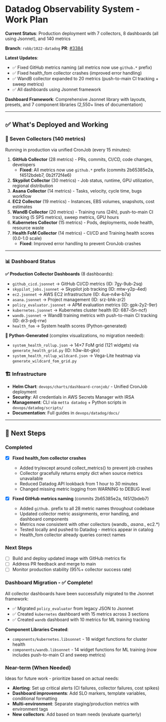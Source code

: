 # Datadog Observability System - Work Plan

**Current Status**: Production deployment with 7 collectors, 8 dashboards (all using Jsonnet), and 140 metrics

**Branch**: `robb/1022-datadog` **PR**: [#3384](https://github.com/Metta-AI/metta/pull/3384)

**Latest Updates**:
- ✅ Fixed GitHub metrics naming (all metrics now use `github.*` prefix)
- ✅ Fixed health_fom collector crashes (improved error handling)
- ✅ WandB collector expanded to 20 metrics (push-to-main CI tracking + sweep metrics)
- ✅ All dashboards using Jsonnet framework

**Dashboard Framework**: Comprehensive Jsonnet library with layouts, presets, and 7 component libraries (2,550+ lines of documentation)

---

## ✅ What's Deployed and Working

### 🔌 Seven Collectors (140 metrics)

Running in production via unified CronJob (every 15 minutes):

1. **GitHub Collector** (28 metrics) - PRs, commits, CI/CD, code changes, developers
   - **Fixed**: All metrics now use `github.*` prefix (commits 2b65385e2a, f4512bdeb7, 0b2f72f4e6)
2. **Skypilot Collector** (30 metrics) - Job status, runtime, GPU utilization, regional distribution
3. **Asana Collector** (14 metrics) - Tasks, velocity, cycle time, bugs workflow
4. **EC2 Collector** (19 metrics) - Instances, EBS volumes, snapshots, cost estimates
5. **WandB Collector** (20 metrics) - Training runs (24h), push-to-main CI tracking (5 SPS metrics), sweep metrics, GPU hours
6. **Kubernetes Collector** (15 metrics) - Pods, deployments, node health, resource waste
7. **Health FoM Collector** (14 metrics) - CI/CD and Training health scores (0.0-1.0 scale)
   - **Fixed**: Improved error handling to prevent CronJob crashes

---

### 📊 Dashboard Status

**✅ Production Collector Dashboards** (8 dashboards):
- `github_cicd.jsonnet` → GitHub CI/CD metrics (ID: 7gy-9ub-2sq)
- `skypilot_jobs.jsonnet` → Skypilot job tracking (ID: mtw-y2p-4ed)
- `ec2.jsonnet` → AWS EC2 infrastructure (ID: 4ue-n4w-b7a)
- `asana.jsonnet` → Project management (ID: srz-bhk-zr2)
- `policy_evaluator.jsonnet` → APM evaluation metrics (ID: gpk-2y2-9er)
- `kubernetes.jsonnet` → Kubernetes cluster health (ID: 687-i5n-ncf)
- `wandb.jsonnet` → WandB training metrics with push-to-main CI tracking (ID: dr3-pdj-rrw)
- `health_fom` → System health scores (Python-generated)


**🔧 Python-Generated** (complex visualizations, no migration needed):
- `system_health_rollup.json` → 14×7 FoM grid (121 widgets) via `generate_health_grid.py` (ID: h3w-ibt-gkv)
- `system_health_rollup_wildcard.json` → Vega-Lite heatmap via `generate_wildcard_fom_grid.py`


### 🏗️ Infrastructure

- **Helm Chart**: `devops/charts/dashboard-cronjob/` - Unified CronJob deployment
- **Security**: All credentials in AWS Secrets Manager with IRSA
- **Management**: CLI via `metta datadog` + Python scripts in `devops/datadog/scripts/`
- **Documentation**: Full guides in `devops/datadog/docs/`

---

## 🎯 Next Steps

### Completed

- [x] **Fixed health_fom collector crashes**
  - Added try/except around collect_metrics() to prevent job crashes
  - Collector gracefully returns empty dict when source metrics unavailable
  - Reduced Datadog API lookback from 1 hour to 30 minutes
  - Changed missing metric logging from WARNING to DEBUG level

- [x] **Fixed GitHub metrics naming** (commits 2b65385e2a, f4512bdeb7)
  - Added `github.` prefix to all 28 metric names throughout codebase
  - Updated collector metric assignments, error handling, and dashboard components
  - Metrics now consistent with other collectors (wandb.*, asana.*, ec2.*)
  - Tested locally and pushed to Datadog - metrics appear in catalog
  - Health_fom collector already queries correct names

### Next Steps

- [ ] Build and deploy updated image with GitHub metrics fix
- [ ] Address PR feedback and merge to main
- [ ] Monitor production stability (95%+ collector success rate)

### Dashboard Migration - ✅ Complete!

All collector dashboards have been successfully migrated to the Jsonnet framework:
- ✅ Migrated `policy_evaluator` from legacy JSON to Jsonnet
- ✅ Created `kubernetes` dashboard with 15 metrics across 3 sections
- ✅ Created `wandb` dashboard with 10 metrics for ML training tracking

**Component Libraries Created**:
- `components/kubernetes.libsonnet` - 18 widget functions for cluster health
- `components/wandb.libsonnet` - 14 widget functions for ML training (now includes push-to-main CI and sweep metrics)

### Near-term (When Needed)

Ideas for future work - prioritize based on actual needs:

- **Alerting**: Set up critical alerts (CI failures, collector failures, cost spikes)
- **Dashboard improvements**: Add SLO markers, template variables, conditional formatting
- **Multi-environment**: Separate staging/production metrics with environment tags
- **New collectors**: Add based on team needs (evaluate quarterly)
